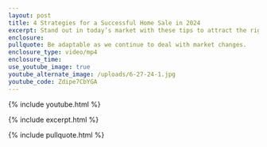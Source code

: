 ```yaml
---
layout: post
title: 4 Strategies for a Successful Home Sale in 2024
excerpt: Stand out in today’s market with these tips to attract the right buyers.
enclosure:
pullquote: Be adaptable as we continue to deal with market changes.
enclosure_type: video/mp4
enclosure_time:
use_youtube_image: true
youtube_alternate_image: /uploads/6-27-24-1.jpg
youtube_code: Zdipe7CbYGA
---
```

{% include youtube.html %}

{% include excerpt.html %}

{% include pullquote.html %}